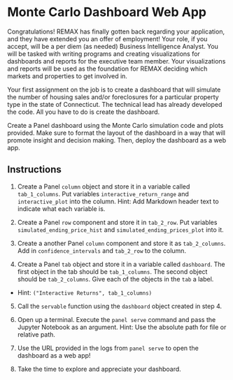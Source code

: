 # Monte Carlo Dashboard Web App

Congratulations! REMAX has finally gotten back regarding your application, and they have extended you an offer of employment! Your role, if you accept, will be a per diem (as needed) Business Intelligence Analyst. You will be tasked with writing programs and creating visualizations for dashboards and reports for the executive team member. Your visualizations and reports will be used as the foundation for REMAX deciding which markets and properties to get involved in.

Your first assignment on the job is to create a dashboard that will simulate the number of housing sales and/or foreclosures for a particular property type in the state of Connecticut. The technical lead has already developed the code. All you have to do is create the dashboard.

Create a Panel dashboard using the Monte Carlo simulation code and plots provided. Make sure to format the layout of the dashboard in a way that will promote insight and decision making. Then, deploy the dashboard as a web app.

## Instructions

1. Create a Panel `column` object and store it in a variable called `tab_1_columns`. Put variables `interactive_return_range` and `interactive_plot` into the column. Hint: Add Markdown header text to indicate what each variable is.

2. Create a Panel `row` component and store it in `tab_2_row`. Put variables `simulated_ending_price_hist` and `simulated_ending_prices_plot` into it.

3. Create a another Panel `column` component and store it as `tab_2_columns`. Add in `confidence_intervals` and `tab_2_row` to the column.

4. Create a Panel `tab` object and store it in a variable called `dashboard`. The first object in the tab should be `tab_1_columns`. The second object should be `tab_2_columns`. Give each of the objects in the `tab` a label.

* Hint: ```("Interactive Returns", tab_1_columns)```

5. Call the `servable` function using the `dashboard` object created in step 4.

6. Open up a terminal. Execute the `panel serve` command and pass the Jupyter Notebook as an argument. Hint: Use the absolute path for file or relative path.

7. Use the URL provided in the logs from `panel serve` to open the dashboard as a web app!

8. Take the time to explore and appreciate your dashboard.